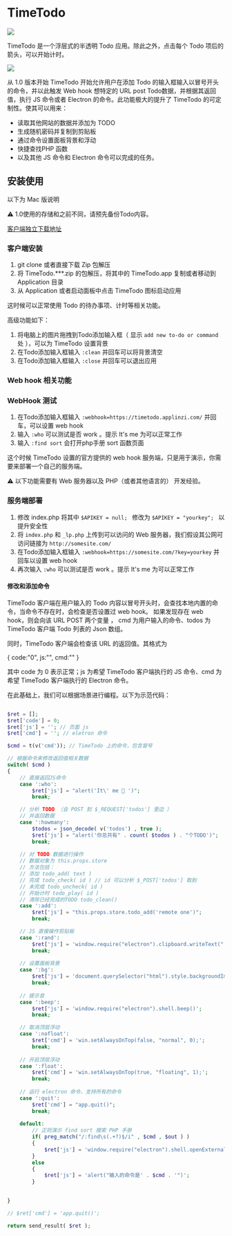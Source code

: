 # TimeTodo 

![](./image/timetodo.001.jpeg)

TimeTodo 是一个浮层式的半透明 Todo 应用。除此之外，点击每个 Todo 项后的箭头，可以开始计时。

![](./image/timetodo.002.jpeg)

从 1.0 版本开始 TimeTodo 开始允许用户在添加 Todo 的输入框输入以冒号开头的命令，并以此触发 Web hook 想特定的 URL post Todo数据，并根据其返回值，执行 JS 命令或者 Electron 的命令。此功能极大的提升了 TimeTodo 的可定制性。使其可以用来：

- 读取其他网站的数据并添加为 TODO
- 生成随机密码并复制到剪贴板
- 通过命令设置面板背景和浮动
- 快捷查找PHP 函数
- 以及其他 JS 命令和 Electron 命令可以完成的任务。

## 安装使用

以下为 Mac 版说明

⚠️ 1.0使用的存储和之前不同，请预先备份Todo内容。

[客户端独立下载地址](https://github.com/easychen/timetodo-server/raw/master/TimeTodo.v1.0.Mac.zip)

### 客户端安装

1. git clone 或者直接下载 Zip 包解压
2. 将 TimeTodo.***.zip 的包解压，将其中的 TimeTodo.app 复制或者移动到 Application 目录
3. 从 Application 或者启动面板中点击 TimeTodo 图标启动应用

这时候可以正常使用 Todo 的待办事项、计时等相关功能。

高级功能如下：

1. 将电脑上的图片拖拽到Todo添加输入框（ 显示 `add new to-do or command` 处 ），可以为 TimeTodo 设置背景
2. 在Todo添加输入框输入 `:clean` 并回车可以将背景清空
3. 在Todo添加输入框输入 `:close` 并回车可以退出应用

### Web hook 相关功能

### WebHook 测试

1. 在Todo添加输入框输入 `:webhook=https://timetodo.applinzi.com/` 并回车，可以设置 web hook
2. 输入 `:who` 可以测试是否 work 。提示 It's me 为可以正常工作
3. 输入 `:find sort` 会打开php手册 sort 函数页面

这个时候 TimeTodo 设置的官方提供的 web hook 服务端，只是用于演示，你需要来部署一个自己的服务端。

⚠️ 以下功能需要有 Web 服务器以及 PHP（或者其他语言的） 开发经验。


### 服务端部署


1. 修改 index.php 将其中 `$APIKEY = null; ` 修改为 `$APIKEY = "yourkey"; ` 以提升安全性
2. 将 `index.php` 和 `_lp.php` 上传到可以访问的 Web 服务器，我们假设其公网可访问链接为 `http://somesite.com/`
3. 在Todo添加输入框输入 `:webhook=https://somesite.com/?key=yourkey` 并回车以设置 web hook
4. 再次输入 `:who` 可以测试是否 work 。提示 It's me 为可以正常工作

#### 修改和添加命令

TimeTodo 客户端在用户输入的 Todo 内容以冒号开头时，会查找本地内置的命令，当命令不存在时，会检查是否设置过 web hook。
如果发现存在 web hook，则会向该 URL POST 两个变量 ， cmd 为用户输入的命令、todos 为 TimeTodo 客户端 Todo 列表的 Json 数组。

同时，TimeTodo 客户端会检查该 URL 的返回值。其格式为

{
    code:"0",
    js:"",
    cmd:""
}

其中 code 为 0 表示正常；js 为希望 TimeTodo 客户端执行的 JS 命令、cmd 为希望 TimeTodo 客户端执行的 Electron 命令。

在此基础上，我们可以根据场景进行编程。以下为示范代码：

```php

$ret = [];
$ret['code'] = 0;
$ret['js'] = ''; // 页面 js
$ret['cmd'] = ''; // eletron 命令

$cmd = t(v('cmd')); // TimeTodo 上的命令，包含冒号

// 根据命令来修改返回值相关数据
switch( $cmd )
{
    // 直接返回JS命令
    case ':who':
        $ret['js'] = "alert('It\' me 🤠 ')";
        break;

    // 分析 TODO （会 POST 到 $_REQUEST['todos'] 里边 ）
    // 并返回数据
    case ':howmany':
        $todos = json_decode( v('todos') , true );
        $ret['js'] = "alert('你总共有" . count( $todos ) . "个TODO')"; 
        break; 
    
    // 对 TODO 数据进行操作
    // 数据对象为 this.props.store
    // 方法包括：
    // 添加 todo_add( text )
    // 完成 todo_check( id ) // id 可以分析 $_POST['todos'] 取到
    // 未完成 todo_uncheck( id ) 
    // 开始计时 todo_play( id ) 
    // 清除已经完成的TODO todo_clean()
    case ':add':
        $ret['js'] = "this.props.store.todo_add('remote one')"; 
        break;

    // JS 直接操作剪贴板
    case ':rand':
        $ret['js'] = 'window.require("electron").clipboard.writeText("'.uniqid().'");alert("随机密码已复制到剪贴板")';  
        break; 
    
    // 设置面板背景    
    case ':bg':
        $ret['js'] = 'document.querySelector("html").style.backgroundImage = "url(\'https://ws1.sinaimg.cn/large/40dfde6fly1fxy3his1hsj20jq0rsk0q.jpg\')";';  
        break;
    
    // 提示音
    case ':beep':
        $ret['js'] = 'window.require("electron").shell.beep()'; 
        break;

    // 取消顶层浮动
    case ':nofloat':
        $ret['cmd'] = 'win.setAlwaysOnTop(false, "normal", 0);'; 
        break; 
    
    // 开启顶层浮动
    case ':float':
        $ret['cmd'] = 'win.setAlwaysOnTop(true, "floating", 1);'; 
        break;     
    
    // 运行 electron 命令，支持所有的命令
    case ':quit':
        $ret['cmd'] = "app.quit()"; 
        break; 
    
    default:
        // 正则演示 find sort 搜索 PHP 手册
        if( preg_match("/:find\s(.+?)$/i" , $cmd , $out ) )
        {
            $ret['js'] = 'window.require("electron").shell.openExternal("http://www.php.net/manual-lookup.php?pattern=' . $out[1] . '");';
        }
        else
        {
            $ret['js'] = 'alert("输入的命令是' . $cmd . '")';
        }
        

}

// $ret['cmd'] = 'app.quit()';

return send_result( $ret );
```